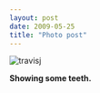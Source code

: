 ```yaml
---
layout: post
date: 2009-05-25
title: "Photo post"
---
```

![travisj](/images/a3fcb611d6ec02dafe6748cc490e82f79b6e40ca0bda6586306e1ea7e725cb89.jpg)

<b>Showing some teeth.</b>